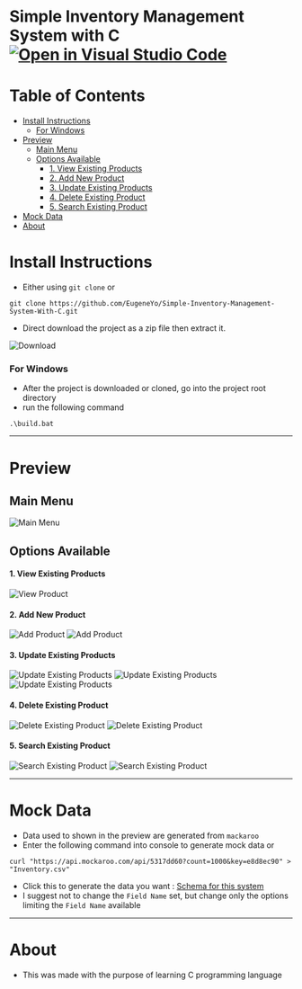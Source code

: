 # Simple Inventory Management System with C  [![Open in Visual Studio Code](https://open.vscode.dev/badges/open-in-vscode.svg)](https://open.vscode.dev/EugeneYo/Simple-Inventory-Management-System-With-C)



# Table of Contents

- [Install Instructions](#install-instructions)
    - [For Windows](#for-windows)
- [Preview](#preview)
  - [Main Menu](#main-menu)
  - [Options Available](#options-available)
      - [1. View Existing Products](#1-view-existing-products)
      - [2. Add New Product](#2-add-new-product)
      - [3. Update Existing Products](#3-update-existing-products)
      - [4. Delete Existing Product](#4-delete-existing-product)
      - [5. Search Existing Product](#5-search-existing-product)
- [Mock Data](#mock-data)
- [About](#about)

# Install Instructions

- Either using `git clone` or

```
git clone https://github.com/EugeneYo/Simple-Inventory-Management-System-With-C.git
```

- Direct download the project as a zip file then extract it.

![Download](https://user-images.githubusercontent.com/31185780/124531447-1ca8d800-de41-11eb-9638-34d49356ca3f.jpg)

### For Windows

- After the project is downloaded or cloned, go into the project root directory
- run the following command

```
.\build.bat
```

<hr>

# Preview

## Main Menu

![Main Menu](https://user-images.githubusercontent.com/31185780/127428019-4577509b-8e8d-4155-91ae-a07bcabbe652.png)

## Options Available

#### 1. View Existing Products

![View Product](https://user-images.githubusercontent.com/31185780/127428452-ef86c72a-f529-4ea4-b725-6b43edc21743.png)

#### 2. Add New Product

![Add Product](https://user-images.githubusercontent.com/31185780/127428461-92165fa4-3998-438b-9ab2-59a70563320c.png)
![Add Product](https://user-images.githubusercontent.com/31185780/127428466-4ef9641e-c2cd-4253-891d-6f9f479d724d.png)

#### 3. Update Existing Products

![Update Existing Products](https://user-images.githubusercontent.com/31185780/127428473-a20a2145-09fc-4d77-850d-6483dcec45f8.png)
![Update Existing Products](https://user-images.githubusercontent.com/31185780/127428479-648ab863-5bbe-4061-aab3-cd7cfd9b9869.png)
![Update Existing Products](https://user-images.githubusercontent.com/31185780/127428485-e9ed2f16-a620-4f43-acd9-e3f22f85013c.png)

#### 4. Delete Existing Product

![Delete Existing Product](https://user-images.githubusercontent.com/31185780/127428488-bfafade8-0bb1-4e17-a609-326361902b75.png)
![Delete Existing Product](https://user-images.githubusercontent.com/31185780/127428498-0eab16ad-9602-42dd-a855-107734a40b81.png)

#### 5. Search Existing Product

![Search Existing Product](https://user-images.githubusercontent.com/31185780/127428506-33d27215-bb12-4cd0-aa29-aedccfd67e8e.png)
![Search Existing Product](https://user-images.githubusercontent.com/31185780/127428510-0da8e93a-1fff-4746-b4fe-3b01c51516ae.png)

<hr>

# Mock Data

- Data used to shown in the preview are generated from `mackaroo`
- Enter the following command into console to generate mock data or

```
curl "https://api.mockaroo.com/api/5317dd60?count=1000&key=e8d8ec90" > "Inventory.csv"
```

- Click this to generate the data you want : [Schema for this system](https://www.mockaroo.com/schemas/328195)
- I suggest not to change the `Field Name` set, but change only the options limiting the `Field Name` available

<hr>

# About

- This was made with the purpose of learning C programming language

<!--

### For Linux

- After the project is downloaded or cloned,go into the project root directory
- run the following command

````
./build.sh
``` -->
